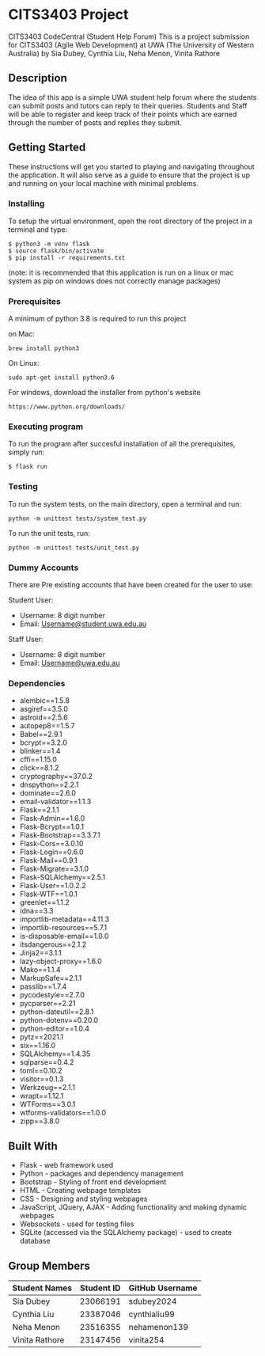 
# CITS3403 Project
CITS3403 CodeCentral (Student Help Forum)
This is a project submission for CITS3403 (Agile Web Development) at UWA (The University of Western Australia) by Sia Dubey, Cynthia Liu, Neha Menon, Vinita Rathore

## Description

The idea of this app is a simple UWA student help forum where the students can submit posts and tutors can reply to their queries. Students and Staff will be able to register and keep track of their points which are earned through the number of posts and replies they submit.

## Getting Started

These instructions will get you started to playing and navigating throughout the application. It will also serve as a guide to ensure that the project is up and running on your local machine with minimal problems.


### Installing

To setup the virtual environment, open the root directory of the project in a terminal and type:

```
$ python3 -m venv flask
$ source flask/bin/activate
$ pip install -r requirements.txt
```

(note: it is recommended that this application is run on a linux or mac system as pip on windows does not correctly manage packages)

### Prerequisites

A minimum of python 3.8 is required to run this project

on Mac:

```
brew install python3
```

On Linux:

```
sudo apt-get install python3.6
```

For windows, download the installer from python's website

```
https://www.python.org/downloads/
```

### Executing program

To run the program after succesful installation of all the prerequisites, simply run:

```
$ flask run
```
### Testing

To run the system tests, on the main directory, open a terminal and run:

```
python -m unittest tests/system_test.py
```

To run the unit tests, run:

```
python -m unittest tests/unit_test.py
```


### Dummy Accounts

There are Pre existing accounts that have been created for the user to use:

Student User:
* Username: 8 digit number
* Email: Username@student.uwa.edu.au

Staff User:
* Username: 8 digit number
* Email: Username@uwa.edu.au

### Dependencies

* alembic==1.5.8
* asgiref==3.5.0
* astroid==2.5.6
* autopep8==1.5.7
* Babel==2.9.1
* bcrypt==3.2.0
* blinker==1.4
* cffi==1.15.0
* click==8.1.2
* cryptography==37.0.2
* dnspython==2.2.1
* dominate==2.6.0
* email-validator==1.1.3
* Flask==2.1.1
* Flask-Admin==1.6.0
* Flask-Bcrypt==1.0.1
* Flask-Bootstrap==3.3.7.1
* Flask-Cors==3.0.10
* Flask-Login==0.6.0
* Flask-Mail==0.9.1
* Flask-Migrate==3.1.0
* Flask-SQLAlchemy==2.5.1
* Flask-User==1.0.2.2
* Flask-WTF==1.0.1
* greenlet==1.1.2
* idna==3.3
* importlib-metadata==4.11.3
* importlib-resources==5.7.1
* is-disposable-email==1.0.0
* itsdangerous==2.1.2
* Jinja2==3.1.1
* lazy-object-proxy==1.6.0
* Mako==1.1.4
* MarkupSafe==2.1.1
* passlib==1.7.4
* pycodestyle==2.7.0
* pycparser==2.21
* python-dateutil==2.8.1
* python-dotenv==0.20.0
* python-editor==1.0.4
* pytz==2021.1
* six==1.16.0
* SQLAlchemy==1.4.35
* sqlparse==0.4.2
* toml==0.10.2
* visitor==0.1.3
* Werkzeug==2.1.1
* wrapt==1.12.1
* WTForms==3.0.1
* wtforms-validators==1.0.0
* zipp==3.8.0

## Built With

* Flask - web framework used
* Python - packages and dependency management 
* Bootstrap - Styling of front end development
* HTML - Creating webpage templates
* CSS - Designing and styling webpages
* JavaScript, JQuery, AJAX - Adding functionality and making dynamic webpages
* Websockets - used for testing files 
* SQLite (accessed via the SQLAlchemy package) - used to create database

## Group Members

| Student Names | Student ID    | GitHub Username |
| ------------- |---------------| ----------------|
| Sia Dubey     | 23066191      |  sdubey2024     |
| Cynthia Liu   | 23387046      |  cynthialiu99   |
| Neha Menon    | 23516355      |  nehamenon139   |
| Vinita Rathore| 23147456      |  vinita254      |
